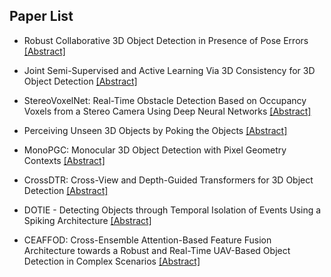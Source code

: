 ## Paper List

- Robust Collaborative 3D Object Detection in Presence of Pose Errors
[[Abstract]](https://events.infovaya.com/presentation?id=92141)

- Joint Semi-Supervised and Active Learning Via 3D Consistency for 3D Object Detection
[[Abstract]](https://events.infovaya.com/presentation?id=92144)

- StereoVoxelNet: Real-Time Obstacle Detection Based on Occupancy Voxels from a Stereo Camera Using Deep Neural Networks
[[Abstract]](https://events.infovaya.com/presentation?id=92147)

- Perceiving Unseen 3D Objects by Poking the Objects
[[Abstract]](https://events.infovaya.com/presentation?id=92150)

- MonoPGC: Monocular 3D Object Detection with Pixel Geometry Contexts
[[Abstract]](https://events.infovaya.com/presentation?id=92153)

- CrossDTR: Cross-View and Depth-Guided Transformers for 3D Object Detection
[[Abstract]](https://events.infovaya.com/presentation?id=92156)

- DOTIE - Detecting Objects through Temporal Isolation of Events Using a Spiking Architecture
[[Abstract]](https://events.infovaya.com/presentation?id=92159)

- CEAFFOD: Cross-Ensemble Attention-Based Feature Fusion Architecture towards a Robust and Real-Time UAV-Based Object Detection in Complex Scenarios
[[Abstract]](https://events.infovaya.com/presentation?id=92162)

